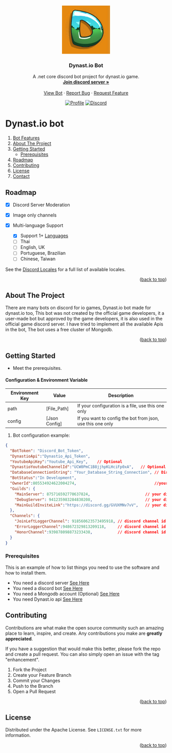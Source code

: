 <div id="top"></div>

<!-- PROJECT LOGO -->
<br />
<div align="center">
  <a href="#">
    <img src="Dynastio.Bot/Resources/dynastio.jpg" alt="Logo" width="150" height="150">
  </a>

  <h3 align="center">Dynast.io Bot</h3>

  <p align="center">
    A .net core discord bot project for dynast.io game.
    <br />
    <a href="https://discord.gg/GVUXMNv7vV"><strong>Join discord server »</strong></a>
    <br />
    <br />
    <a href="https://discord.gg/GVUXMNv7vV">View Bot</a>
    ·
    <a href="https://github.com/jalaljaleh/Dynastio.Discord/issues">Report Bug</a>
    ·
    <a href="https://github.com/jalaljaleh/Dynastio.Discord/issues">Request Feature</a>
  </p>
</div>

<div align="center">
  
  
[![Profile](https://komarev.com/ghpvc/?username=jalaljaleh-dynastio&style=flat-square)](https://discord.gg/x5j4cZtnWR)
[![Discord](https://discord.com/api/guilds/875716592770637824/widget.png)](https://discord.gg/x5j4cZtnWR)
  
</div>



<!-- TABLE OF CONTENTS -->
# Dynast.io bot
  <ol>
    <li>
      <a href="#roadmap">Bot Features</a>
        </li>
    <li>
      <a href="#about-the-project">About The Project</a>
    </li>
    <li>
      <a href="#getting-started">Getting Started</a>
      <ul>
        <li><a href="#prerequisites">Prerequisites</a></li>
      </ul>
    </li>
    <li><a href="#roadmap">Roadmap</a></li>
    <li><a href="#contributing">Contributing</a></li>
    <li><a href="#license">License</a></li>
    <li><a href="#contact">Contact</a></li>
  </ol>





<!-- Road Map -->
## Roadmap
- [X] Discord Server Moderation
- [X] Image only channels

- [X] Multi-language Support
 	- [X] Support 1+ [Languages](https://discord.com/developers/docs/reference#locales)		
    - [ ] Thai	
    - [ ] English, UK
    - [ ] Portuguese, Brazilian
    - [ ] Chinese, Taiwan

See the [Discord Locales](https://discord.com/developers/docs/reference#locales) for a full list of available locales.

<p align="right">(<a href="#top">back to top</a>)</p>




<!-- ABOUT THE PROJECT -->
## About The Project

There are many bots on discord for io games, Dynast.io bot made for dynast.io too, This bot was not created by the official game developers, it a user-made bot but approved by the game developers, it is also used in the official game discord server.
I have tried to implement all the available Apis in the bot, The bot uses a free cluster of Mongodb.

<p align="right">(<a href="#top">back to top</a>)</p>


<!-- GETTING STARTED -->
## Getting Started
- Meet the prerequisites.

#### Configuration & Environment Variable
| Environment Key  |  Value | Description |
| ------------- | ------------- | ------------- |
| path  | [File_Path]  | If your configuration is a file, use this one only |
| config  | [Json Config] | If you want to config the bot from json, use this one only |




1. Bot configuration example:
  
```json
{
  "BotToken": "Discord_Bot_Token",
  "DynastioApi":"Dynastio_Api_Token",
  "YoutubeApiKey":"Youtube_Api_Key",    // Optional
  "DynastioYoutubeChannelId":"UCW0PmC1B8jjhpKLHciFp0xA",   // Optional
  "DatabaseConnectionString": "Your_Database_String_Connection", // Directory Path  Or  MongoDB ConnectionString
  "BotStatus":"In Development",                     
  "OwnerId":805534924622004274,                                  //your discord user id
  "Guilds": {
    "MainServer": 875716592770637824,                        // your discord server id
    "DebugServer": 941235983284830208,                       // your discord server id
	"MainGuildInviteLink":"https://discord.gg/GVUXMNv7vV",   // your discord server
  },
  "Channels": {
    "JoinLeftLoggerChannel": 918560623573495918, // discord channel id
	"ErrorLoggerChannel":948672329813209118,     // discord channel id
	"HonorChannel":939878098873233438,           // discord channel id
  }
}
```
  

### Prerequisites
This is an example of how to list things you need to use the software and how to install them.

- You need a discord server [See Here](https://support.discord.com/hc/en-us/articles/204849977-How-do-I-create-a-server-)
- You need a discord bot [See Here](https://discordjs.guide/preparations/setting-up-a-bot-application.html#token-leak-scenario)
- You need a Mongodb account (Optional) [See Here](https://www.mongodb.com/) 
- You need Dynast.io api [See Here](https://github.com/jalaljaleh/Dynastio.Net)



<!-- CONTRIBUTING -->
## Contributing

Contributions are what make the open source community such an amazing place to learn, inspire, and create. Any contributions you make are **greatly appreciated**.

If you have a suggestion that would make this better, please fork the repo and create a pull request. You can also simply open an issue with the tag "enhancement".

1. Fork the Project
2. Create your Feature Branch
3. Commit your Changes 
4. Push to the Branch 
5. Open a Pull Request

<p align="right">(<a href="#top">back to top</a>)</p>



<!-- LICENSE -->
## License

Distributed under the Apache License. See `LICENSE.txt` for more information.

<p align="right">(<a href="#top">back to top</a>)</p>

